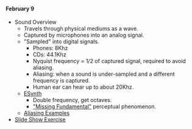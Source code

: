 #### February 9

* Sound Overview
  * Travels through physical mediums as a wave.
  * Captured by microphones into an analog signal.
  * "Sampled" into digital signals.
    * Phones: 8Khz
    * CDs: 44.1Khz
    * Nyquist frequency = 1/2 of captured signal, required to avoid aliasing.
    * Aliasing: when a sound is under-sampled and a different frequency is captured.
    * Human ear can hear up to about 20Khz.
  * [ESynth](https://www.phon.ucl.ac.uk/resource/sfs/esynth.php)
    * Double frequency, get octaves.
    * ["Missing Fundamental"](https://en.wikipedia.org/wiki/Missing_fundamental) perceptual phenomenon.
  * [Aliasing Examples](http://eccentric.missouristate.edu/class/CSC-545-645/001/_Download/AliasingExamples.docx)
* [Slide Show Exercise](/exercises/slide_show/slide_show.pde)
